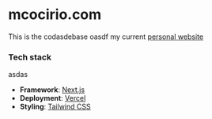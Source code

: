 # mcocirio.com

This is the codasdebase oasdf my current [personal website](https://mcocirio.com)

### Tech stack
asdas
- **Framework**: [Next.js](https://nextjs.org/)
- **Deployment**: [Vercel](https://vercel.com)
- **Styling**: [Tailwind CSS](https://tailwindcss.com/)
